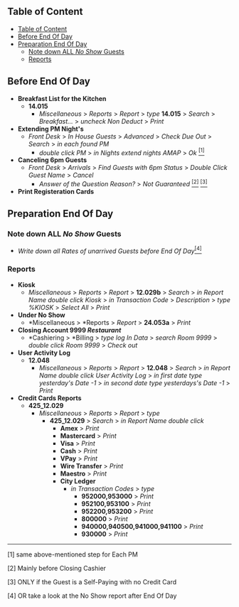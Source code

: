 ## Table of Content
- [Table of Content](#table-of-content)
- [Before End Of Day](#before-end-of-day)
- [Preparation End Of Day](#preparation-end-of-day)
  - [Note down ALL *No Show* Guests](#note-down-all-no-show-guests)
  - [Reports](#reports)

## Before End Of Day
   - **Breakfast List for the Kitchen**
     - **14.015**
       - *Miscellaneous* > *Reports* > *Report* > *type* **14.015** > *Search* > *Breakfast...* > *uncheck Non Deduct* > *Print*
   - **Extending PM Night's**
     - *Front Desk* > *In House Guests* > *Advanced* > *Check Due Out*  > *Search* > *in each found PM*
       - *double click PM* > *in Nights extend nights AMAP* > *Ok*
  [<sup>[1]</sup>](#Note1)
   - **Canceling 6pm Guests**
     - *Front Desk* > *Arrivals* > *Find Guests with 6pm Status* > *Double Click Guest Name* > *Cancel*
       - *Answer of the Question Reason?* > *Not Guaranteed*
  [<sup>[2]</sup>](#Note2) [<sup>[3]</sup>](#Note3)
   - **Print Registeration Cards**
## Preparation End Of Day
### Note down ALL *No Show* Guests
   - *Write down all Rates of unarrived Guests before End Of Day*[<sup>[4]</sup>](#Note4)
### Reports
  - **Kiosk**
    - *Miscellaneous* > *Reports* > *Report* > **12.029b** > *Search* > *in Report Name double click Kiosk* > *in Transaction Code* > *Description* > *type %KIOSK*  > *Select All*  > *Print*
  - **Under No Show**
    - *Miscellaneous > *Reports > *Report* > **24.053a** > *Print*
  - **Closing Account 9999 *Restaurant***
    - *Cashiering > *Billing > *type log In Data* > *search Room 9999* > *double click Room 9999* > *Check out*
  - **User Activity Log**
    - **12.048**
      - *Miscellaneous* > *Reports* > *Report* > **12.048** > *Search* > *in Report Name double click User Activity Log* > *in first date type yesterday's Date -1* > *in second date type yesterdays's Date -1* > *Print*
  - **Credit Cards Reports**
    - **425_12.029**
      - *Miscellaneous* > *Reports* > *Report* > *type* 
        - **425_12.029** > *Search* > *in Report Name double click* 
          - **Amex** > *Print*
          - **Mastercard** > *Print*
          - **Visa** > *Print*
          - **Cash** > *Print*
          - **VPay** > *Print*
          - **Wire Transfer** > *Print*
          - **Maestro** > *Print*
          - **City Ledger**
            - *in Transaction Codes* > *type*
              - **952000,953000** > *Print*
              - **952100,953100** > *Print*
              - **952200,953200** > *Print*
              - **800000** > *Print*
              - **940000,940500,941000,941100** > *Print*
              - **930000** > *Print*


---
<span id="Note1">[1]</span> same above-mentioned step for Each PM

<span id="Note2">[2]</span> Mainly before  Closing Cashier

<span id="Note3">[3]</span> ONLY if the Guest is a Self-Paying with no Credit Card

<span id="Note4">[4]</span> OR take a look at the No Show report after End Of Day